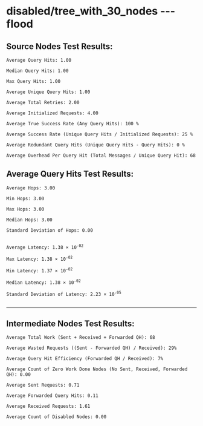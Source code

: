 # disabled/tree_with_30_nodes --- flood
## Source Nodes Test Results:
	Average Query Hits: 1.00

	Median Query Hits: 1.00

	Max Query Hits: 1.00

	Average Unique Query Hits: 1.00

	Average Total Retries: 2.00

	Average Initialized Requests: 4.00

	Average True Success Rate (Any Query Hits): 100 %

	Average Success Rate (Unique Query Hits / Initialized Requests): 25 %

	Average Redundant Query Hits (Unique Query Hits - Query Hits): 0 %

	Average Overhead Per Query Hit (Total Messages / Unique Query Hit): 68



## Average Query Hits Test Results:
<pre><code>Average Hops: 3.00

Min Hops: 3.00

Max Hops: 3.00

Median Hops: 3.00

Standard Deviation of Hops: 0.00


Average Latency: 1.38 × 10<sup>-02</sup>

Max Latency: 1.38 × 10<sup>-02</sup>

Min Latency: 1.37 × 10<sup>-02</sup>

Median Latency: 1.38 × 10<sup>-02</sup>

Standard Deviation of Latency: 2.23 × 10<sup>-05</sup>

</code></pre>

---------------------------------------------
## Intermediate Nodes Test Results:

	Average Total Work (Sent + Received + Forwarded QH): 68

	Average Wasted Requests ((Sent - Forwarded QH) / Received): 29%

	Average Query Hit Efficiency (Forwarded QH / Received): 7%

	Average Count of Zero Work Done Nodes (No Sent, Received, Forwarded QH): 0.00

	Average Sent Requests: 0.71

	Average Forwarded Query Hits: 0.11

	Average Received Requests: 1.61

	Average Count of Disabled Nodes: 0.00

